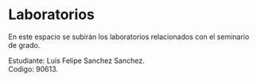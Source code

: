 # Laboratorios
En este espacio se subirán los laboratorios relacionados con el seminario de grado.  

Estudiante: Luis Felipe Sanchez Sanchez.  
Codigo: 90613.  
